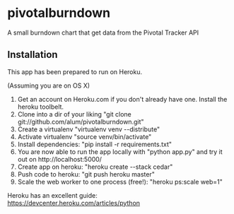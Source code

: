 pivotalburndown
===============

A small burndown chart that get data from the Pivotal Tracker API

Installation
------------

This app has been prepared to run on Heroku.

(Assuming you are on OS X)
1. Get an account on Heroku.com if you don't already have one. Install the heroku toolbelt.
2. Clone into a dir of your liking "git clone git://github.com/alum/pivotalburndown.git"
3. Create a virtualenv "virtualenv venv --distribute"
4. Activate virtualenv "source venv/bin/activate"
5. Install dependencies: "pip install -r requirements.txt"
6. You are now able to run the app locally with "python app.py" and try it out on http://localhost:5000/
7. Create app on heroku: "heroku create --stack cedar"
8. Push code to heroku: "git push heroku master"
9. Scale the web worker to one process (free!): "heroku ps:scale web=1"

Heroku has an excellent guide: https://devcenter.heroku.com/articles/python